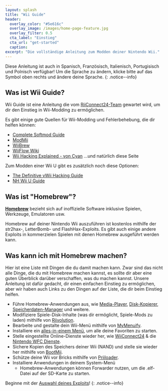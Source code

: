 ```yaml
---
layout: splash
title: "Wii Guide"
header:
  overlay_color: "#5e616c"
  overlay_image: /images/home-page-feature.jpg
  overlay_filter: 0.5
  cta_label: "Einstieg"
  cta_url: "get-started"
  caption:
excerpt: "Die vollständige Anleitung zum Modden deiner Nintendo Wii."
---
```


Diese Anleitung ist auch in Spanisch, Französisch, Italienisch, Portugisisch und Polnisch verfügbar! Um die Sprache zu ändern, klicke bitte auf das Symbol oben rechts und ändere deine Sprache.
{: .notice--info}

## Was ist Wii Guide?

Wii Guide ist eine Anleitung die vom [RiiConnect24-Team](https://rc24.xyz) gewartet wird, um dir den Einstieg in Wii-Modding zu ermöglichen.

Es gibt einige gute Quellen für Wii-Modding und Fehlerbehebung, die dir helfen können:

- [Complete Softmod Guide](https://sites.google.com/site/completesg/)
- [ModMii](http://modmii.000webhostapp.com/)
- [WiiBrew](https://wiibrew.org/)
- [WiiFlow Wiki](https://sites.google.com/site/wiiflowiki4/)
- [Wii Hacking Explained - von Cyan](https://gbatemp.net/threads/wii-hacking-explained.501605/) ...und natürlich diese Seite

Zum Modden einer Wii U gibt es zusätzlich noch diese Optionen:
- [The Definitive vWii Hacking Guide](https://gbatemp.net/threads/the-definitive-vwii-hacking-guide.425852/)
- [NH Wii U Guide](https://wiiuguide.xyz)

## Was ist "Homebrew"?

[**Homebrew**](https://en.wikipedia.org/wiki/List_of_homebrew_video_games) bezieht sich auf inoffizielle Software inklusive Spielen, Werkzeuge, Emulatoren usw.

Homebrew auf deiner Nintendo Wii auszuführen ist kostenlos mithilfe der str2hax-, LetterBomb- und FlashHax-Exploits. Es gibt auch einige andere Exploits in kommerzielen Spielen mit denen Homebrew ausgeführt werden kann.

## Was kann ich mit Homebrew machen?

Hier ist eine Liste mit Dingen die du damit machen kann. Zwar sind das nicht alle Dinge, die du mit Homebrew machen kannst, es sollte dir aber eine guten Überblick darüber verschaffen, was du machen kannst. Unsere Anleitung ist dafür gedacht, dir einen einfachen Einstieg zu ermöglichen, aber wir haben auch Links zu den Dingen auf der Liste, die dir beim Einstieg helfen.

- Führe Homebrew-Anwendungen aus, wie [Media-Player](http://www.wiimc.org/), [Disk-Kopierer](/dump-games), [Speicherdaten-Manager](https://sourceforge.net/projects/savegame-manager-gx/files/HBC_SetUp_R127.zip/download) und weitere.
- Modifiziere Spiele-Disk-Inhalte (was dir ermöglicht, Spiele-Mods zu laden) mithilfe von [Riivolution](http://www.wiibrew.org/wiki/Riivolution).
- Bearbeite und gestalte dein Wii-Menü mithilfe von [MyMenuify](/themes).
- Installiere ein [alles-in-einem Menü](https://gbatemp.net/threads/wiiflow-lite.422685/), um alle deine Favoriten zu starten.
- Stelle eingestellte Online-Dienste wieder her, wie [WiiConnect24](/riiconnect24) & die [Nintendo WFC Dienste](wiimmfi).
- Sichere Kopien des Speichers deiner Wii (NAND) und stelle sie wieder her mithilfe von [BootMii](http://bootmii.org).
- Schütze deine Wii vor Bricks mithilfe von [Priiloader](https://wii.guide/priiloader).
- Installiere Anwendungen in deinem System-Menü
   - Homebrew-Anwendungen können Forwarder nutzen, um die .elf-Datei auf der SD-Karte zu starten.

Beginne mit der [Auswahl deines Exploits](get-started)!
{: .notice--info}